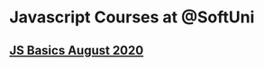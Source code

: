 # Javascript Courses at @SoftUni
## [JS Basics August 2020](https://github.com/vesich/Software-University/tree/master/JavaScript%20Basics)


